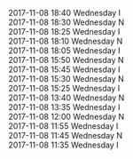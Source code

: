 2017-11-08 18:40 Wednesday  I  
2017-11-08 18:30 Wednesday  N  
2017-11-08 18:25 Wednesday  I  
2017-11-08 18:10 Wednesday  N  
2017-11-08 18:05 Wednesday  I  
2017-11-08 15:50 Wednesday  N  
2017-11-08 15:45 Wednesday  I  
2017-11-08 15:30 Wednesday  N  
2017-11-08 15:25 Wednesday  I  
2017-11-08 13:40 Wednesday  N  
2017-11-08 13:35 Wednesday  I  
2017-11-08 12:00 Wednesday  N  
2017-11-08 11:55 Wednesday  I  
2017-11-08 11:45 Wednesday  N  
2017-11-08 11:35 Wednesday  I  
